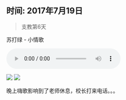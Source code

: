 <link href="../../../css/style.css" rel="stylesheet" >

## 时间: 2017年7月19日

> 支教第6天

苏打绿 - 小情歌

<audio src="https://yumiao.static.twesix.cn/audio/苏打绿 - 小情歌.mp3" controls preload width="100%"></audio>

![](https://yumiao.static.twesix.cn/image/2017/07/19/IMG_0851.PNG)
![](https://yumiao.static.twesix.cn/image/2017/07/19/IMG_0852.JPG)

晚上嗨歌影响到了老师休息，校长打来电话。。。

<script src="../../../js/x-oss-process.js"></script>
